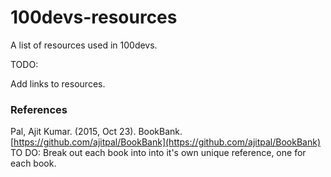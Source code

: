 # 100devs-resources
A list of resources used in 100devs.

TODO:

Add links to resources.

### References

Pal, Ajit Kumar. (2015, Oct 23). BookBank. [https://github.com/ajitpal/BookBank](https://github.com/ajitpal/BookBank)
          TO DO: Break out each book into into it's own unique reference, one for each book.

